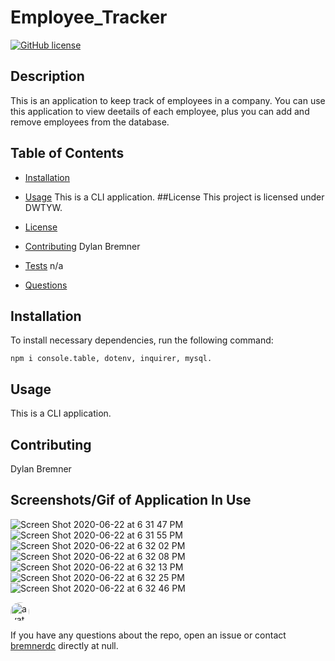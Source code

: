 
# Employee_Tracker
[![GitHub license](https://img.shields.io/badge/license-DWTYW-blue.svg)](https://github.com/bremnerdc/e-m-p-l-o-y-e-e-_-t-r-a-c-k-e-r)

## Description

This is an application to keep track of employees in a company. You can use this application to view deetails of each employee, plus you can add and remove employees from the database. 

## Table of Contents 

* [Installation](#installation)

* [Usage](#usage)
This is a CLI application.
##License
      This project is licensed under DWTYW.
      
* [License](#license)

* [Contributing](#contributing)
Dylan Bremner
* [Tests](#tests)
n/a
* [Questions](#questions)

## Installation

To install necessary dependencies, run the following command:

```
npm i console.table, dotenv, inquirer, mysql.
```

## Usage

This is a CLI application.
  
## Contributing

Dylan Bremner

## Screenshots/Gif of Application In Use

![Screen Shot 2020-06-22 at 6 31 47 PM](https://user-images.githubusercontent.com/61300825/85350774-e2c79680-b4b6-11ea-82db-67b3296a13db.png)
![Screen Shot 2020-06-22 at 6 31 55 PM](https://user-images.githubusercontent.com/61300825/85350817-fe32a180-b4b6-11ea-9e9a-5b9f90a472ff.png)
![Screen Shot 2020-06-22 at 6 32 02 PM](https://user-images.githubusercontent.com/61300825/85350906-3803a800-b4b7-11ea-80c9-e19d67ceb217.png)
![Screen Shot 2020-06-22 at 6 32 08 PM](https://user-images.githubusercontent.com/61300825/85350933-4ce03b80-b4b7-11ea-8837-48789b69fb39.png)
![Screen Shot 2020-06-22 at 6 32 13 PM](https://user-images.githubusercontent.com/61300825/85350951-5d90b180-b4b7-11ea-9003-cbaf34870cdc.png)
![Screen Shot 2020-06-22 at 6 32 25 PM](https://user-images.githubusercontent.com/61300825/85350987-7ac58000-b4b7-11ea-90bb-af871ee66eae.png)
![Screen Shot 2020-06-22 at 6 32 46 PM](https://user-images.githubusercontent.com/61300825/85351022-8ca72300-b4b7-11ea-9cdd-b22e5f6e3449.png)



<img src="https://avatars3.githubusercontent.com/u/61300825?v=4" alt="avatar" style="border-radius: 16px" width="30" />

If you have any questions about the repo, open an issue or contact [bremnerdc](https://api.github.com/users/bremnerdc) directly at null.

